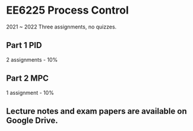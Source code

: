 # EE6225 Process Control

2021 ~ 2022 Three assignments, no quizzes.

## Part 1 PID

2 assignments - 10%

## Part 2 MPC

1 assignment - 10%

## Lecture notes and exam papers are available on Google Drive.
